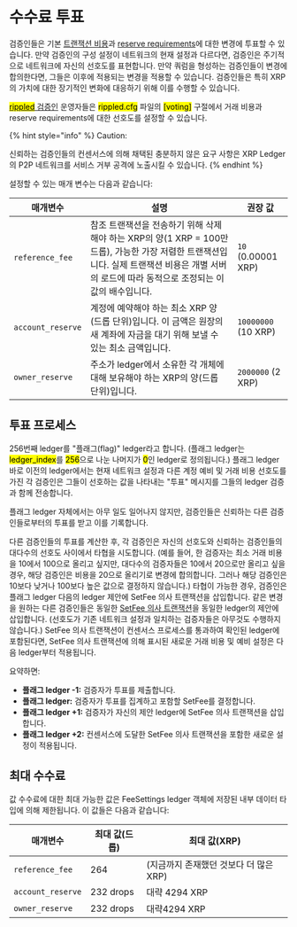 # 수수료 투표

검증인들은 기본 [트랜잭션 비용](../transactions/transaction-cost.md)과 [reserve requirements](../undefined-4/undefined/reserves.md)에 대한 변경에 투표할 수 있습니다. 만약 검증인의 구성 설정이 네트워크의 현재 설정과 다르다면, 검증인은 주기적으로 네트워크에 자신의 선호도를 표현합니다. 만약 쿼럼을 형성하는 검증인들이 변경에 합의한다면, 그들은 이후에 적용되는 변경을 적용할 수 있습니다. 검증인들은 특히 XRP의 가치에 대한 장기적인 변화에 대응하기 위해 이를 수행할 수 있습니다.

[<mark style="background-color:yellow;">rippled</mark> 검증인](../../tutorials/rippled/rippled-1/rippled.md) 운영자들은 <mark style="background-color:yellow;">rippled.cfg</mark> 파일의 <mark style="background-color:yellow;">\[voting]</mark> 구절에서 거래 비용과 reserve requirements에 대한 선호도를 설정할 수 있습니다.

{% hint style="info" %}
Caution:

신뢰하는 검증인들의 컨센서스에 의해 채택된 충분하지 않은 요구 사항은 XRP Ledger의 P2P 네트워크를 서비스 거부 공격에 노출시킬 수 있습니다.
{% endhint %}

설정할 수 있는 매개 변수는 다음과 같습니다:

| 매개변수              | 설명                                                                                                                    | 권장 값                |
| ----------------- | --------------------------------------------------------------------------------------------------------------------- | ------------------- |
| `reference_fee`   | 참조 트랜잭션을 전송하기 위해 삭제해야 하는 XRP의 양(1 XRP = 100만 드롭), 가능한 가장 저렴한 트랜잭션입니다. 실제 트랜잭션 비용은 개별 서버의 로드에 따라 동적으로 조정되는 이 값의 배수입니다. | `10` (0.00001 XRP)  |
| `account_reserve` | 계정에 예약해야 하는 최소 XRP 양(드롭 단위)입니다. 이 금액은 원장의 새 계좌에 자금을 대기 위해 보낼 수 있는 최소 금액입니다.                                           | `10000000` (10 XRP) |
| `owner_reserve`   | 주소가 ledger에서 소유한 각 개체에 대해 보유해야 하는 XRP의 양(드롭 단위)입니다.                                                                   | `2000000` (2 XRP)   |

## 투표 프로세스&#x20;

256번째 ledger를 "플래그(flag)" ledger라고 합니다. (플래그 ledger는 <mark style="background-color:yellow;">ledger\_index</mark>를 <mark style="background-color:yellow;">256</mark>으로 나눈 나머지가 <mark style="background-color:yellow;">0</mark>인 ledger로 정의됩니다.) 플래그 ledger 바로 이전의 ledger에서는 현재 네트워크 설정과 다른 계정 예비 및 거래 비용 선호도를 가진 각 검증인은 그들이 선호하는 값을 나타내는 "투표" 메시지를 그들의 ledger 검증과 함께 전송합니다.

플래그 ledger 자체에서는 아무 일도 일어나지 않지만, 검증인들은 신뢰하는 다른 검증인들로부터의 투표를 받고 이를 기록합니다.

다른 검증인들의 투표를 계산한 후, 각 검증인은 자신의 선호도와 신뢰하는 검증인들의 대다수의 선호도 사이에서 타협을 시도합니다. (예를 들어, 한 검증자는 최소 거래 비용을 10에서 100으로 올리고 싶지만, 대다수의 검증자들은 10에서 20으로만 올리고 싶을 경우, 해당 검증인은 비용을 20으로 올리기로 변경에 합의합니다. 그러나 해당 검증인은 10보다 낮거나 100보다 높은 값으로 결정하지 않습니다.) 타협이 가능한 경우, 검증인은 플래그 ledger 다음의 ledger 제안에 SetFee 의사 트랜잭션을 삽입합니다. 같은 변경을 원하는 다른 검증인들은 동일한 [SetFee 의사 트랜잭션](../../references/xrp-ledger/undefined-1/pseudo-transactions/setfee.md)을 동일한 ledger의 제안에 삽입합니다. (선호도가 기존 네트워크 설정과 일치하는 검증자들은 아무것도 수행하지 않습니다.) SetFee 의사 트랜잭션이 컨센서스 프로세스를 통과하여 확인된 ledger에 포함된다면, SetFee 의사 트랜잭션에 의해 표시된 새로운 거래 비용 및 예비 설정은 다음 ledger부터 적용됩니다.

요약하면:

* **플래그 ledger -1:** 검증자가 투표를 제출합니다.&#x20;
* **플래그 ledger:** 검증자가 투표를 집계하고 포함할 SetFee를 결정합니다.&#x20;
* **플래그 ledger +1:** 검증자가 자신의 제안 ledger에 SetFee 의사 트랜잭션을 삽입합니다.&#x20;
* **플래그 ledger +2:** 컨센서스에 도달한 SetFee 의사 트랜잭션을 포함한 새로운 설정이 적용됩니다.&#x20;

## 최대 수수료&#x20;

값 수수료에 대한 최대 가능한 값은 FeeSettings ledger 객체에 저장된 내부 데이터 타입에 의해 제한됩니다. 이 값들은 다음과 같습니다:

| 매개변수              | 최대 값(드롭)  | 최대 값(XRP)                |
| ----------------- | --------- | ------------------------ |
| `reference_fee`   | 264       | (지금까지 존재했던 것보다 더 많은 XRP) |
| `account_reserve` | 232 drops | 대략 4294 XRP              |
| `owner_reserve`   | 232 drops |  대략4294 XRP              |
